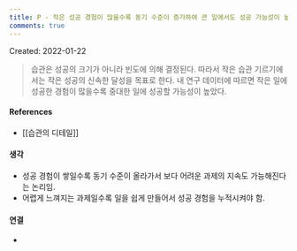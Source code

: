 ```yaml
---
title: P - 작은 성공 경험이 많을수록 동기 수준이 증가하여 큰 일에서도 성공 가능성이 높다
comments: true
---
```


Created: 2022-01-22

>습관은 성공의 크기가 아니라 빈도에 의해 결정된다. 따라서 작은 습관 기르기에서는 작은 성공의 신속한 달성을 목표로 한다. 내 연구 데이터에 따르면 작은 일에 성공한 경험이 많을수록 중대한 일에 성공할 가능성이 높았다.

#### References
- [[습관의 디테일]]

#### 생각
- 성공 경험이 쌓일수록 동기 수준이 올라가서 보다 어려운 과제의 지속도 가능해진다는 논리임.
- 어렵게 느껴지는 과제일수록 일을 쉽게 만들어서 성공 경험을 누적시켜야 함.

#### 연결
- 
